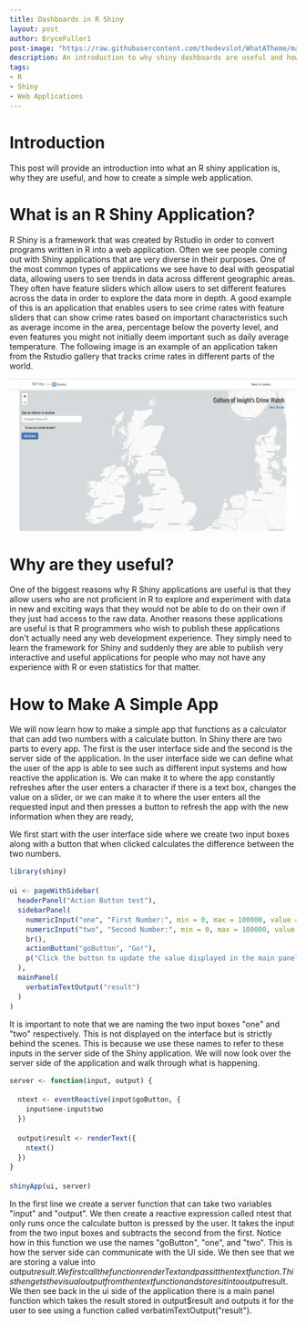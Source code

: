 ```yaml
---
title: Dashboards in R Shiny
layout: post
author: BryceFuller1
post-image: "https://raw.githubusercontent.com/thedevslot/WhatATheme/master/assets/images/SamplePost.png?token=AHMQUEPC4IFADOF5VG4QVN26Z64GG"
description: An introduction to why shiny dashboards are useful and how to create a simple one.
tags:
- R
- Shiny
- Web Applications
---
```


# Introduction

This post will provide an introduction into what an R shiny application is, why they are useful, and how to create a simple web application. 

# What is an R Shiny Application?

R Shiny is a framework that was created by Rstudio in order to convert programs written in R into a web application. Often we see people coming out with Shiny applications that are very diverse in their purposes. One of the most common types of applications we see have to deal with geospatial data, allowing users to see trends in data across different geographic areas. They often have feature sliders which allow users to set different features across the data in order to explore the data more in depth. A good example of this is an application that enables users to see crime rates with feature sliders that can show crime rates based on important characteristics such as average income in the area, percentage below the poverty level, and even features you might not initially deem important such as daily average temperature. The following image is an example of an application taken from the Rstudio gallery that tracks crime rates in different parts of the world.

![](https://github.com/BryceFuller1/blogpost/blob/master/Screen%20Shot%202021-11-01%20at%202.43.31%20PM.png)

# Why are they useful? 
One of the biggest reasons why R Shiny applications are useful is that they allow users who are not proficient in R to explore and experiment with data in new and exciting ways that they would not be able to do on their own if they just had access to the raw data. Another reasons these applications are useful is that R programmers who wish to publish these applications don't actually need any web development experience. They simply need to learn the framework for Shiny and suddenly they are able to publish very interactive and useful applications for people who may not have any experience with R or even statistics for that matter. 

# How to Make A Simple App

We will now learn how to make a simple app that functions as a calculator that can add two numbers with a calculate button. In Shiny there are two parts to every app. The first is the user interface side and the second is the server side of the application. In the user interface side we can define what the user of the app is able to see such as different input systems and how reactive the application is. We can make it to where the app constantly refreshes after the user enters a character if there is a text box, changes the value on a slider, or we can make it to where the user enters all the requested input and then presses a button to refresh the app with the new information when they are ready,


We first start with the user interface side where we create two input boxes along with a button that when clicked calculates the difference between the two numbers.

```R
library(shiny)

ui <- pageWithSidebar(
  headerPanel("Action Button test"),
  sidebarPanel(
    numericInput("one", "First Number:", min = 0, max = 100000, value = 1),
    numericInput("two", "Second Number:", min = 0, max = 100000, value = 0),
    br(),
    actionButton("goButton", "Go!"),
    p("Click the button to update the value displayed in the main panel.")
  ),
  mainPanel(
    verbatimTextOutput("result")
  )
)
```

It is important to note that we are naming the two input boxes "one" and "two" respectively. This is not displayed on the interface but is strictly behind the scenes. This is because we use these names to refer to these inputs in the server side of the Shiny application. We will now look over the server side of the application and walk through what is happening.

```R
server <- function(input, output) {
  
  ntext <- eventReactive(input$goButton, {
    input$one-input$two
  })
  
  output$result <- renderText({
    ntext()
  })
}

shinyApp(ui, server)
```

In the first line we create a server function that can take two variables "input" and "output". We then create a reactive expression called ntest that only runs once the calculate button is pressed by the user. It takes the input from the two input boxes and subtracts the second from the first. Notice how in this function we use the names "goButton", "one", and "two". This is how the server side can communicate with the UI side. We then see that we are storing a value into output$result. We first call the function renderText and pass it the ntext function. This then gets the visual output from the ntext function and stores it into output$result. We then see back in the ui side of the application there is a main panel function which takes the result stored in output$result and outputs it for the user to see using a function called verbatimTextOutput("result").




